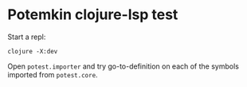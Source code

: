 # Potemkin clojure-lsp test

Start a repl:
```
clojure -X:dev
```

Open `potest.importer` and try go-to-definition on each of the symbols imported from `potest.core`.

